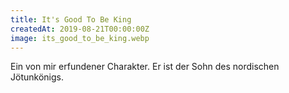 ```yaml
---
title: It's Good To Be King
createdAt: 2019-08-21T00:00:00Z
image: its_good_to_be_king.webp
---
```


Ein von mir erfundener Charakter. Er ist der Sohn des nordischen Jötunkönigs.
